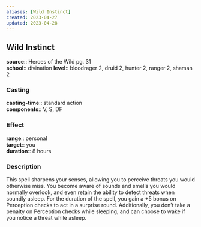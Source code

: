 ```yaml
---
aliases: [Wild Instinct]
created: 2023-04-27
updated: 2023-04-28
---
```


## Wild Instinct

**source**:: Heroes of the Wild pg. 31  
**school**:: divination
**level**:: bloodrager 2, druid 2, hunter 2, ranger 2, shaman 2

### Casting

**casting-time**:: standard action  
**components**:: V, S, DF

### Effect

**range**:: personal  
**target**:: you  
**duration**:: 8 hours

### Description

This spell sharpens your senses, allowing you to perceive threats you would otherwise miss. You become aware of sounds and smells you would normally overlook, and even retain the ability to detect threats when soundly asleep. For the duration of the spell, you gain a +5 bonus on Perception checks to act in a surprise round. Additionally, you don’t take a penalty on Perception checks while sleeping, and can choose to wake if you notice a threat while asleep.
